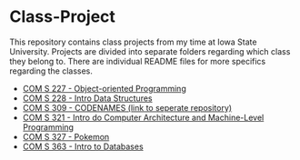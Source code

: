 # Class-Project

This repository contains class projects from my time at Iowa State University. Projects are divided into separate folders regarding which class they belong to. There are individual README files for more specifics regarding the classes.

- [COM S 227 - Object-oriented Programming]()
- [COM S 228 - Intro Data Structures](https://github.com/dbooth05/Class-Project/tree/437e96da2446a4ff14f669053756dac649c6b69f/COMS%20228)
- [COM S 309 - CODENAMES (link to seperate repository)](https://github.com/dbooth05/Codename-Codenames)
- [COM S 321 - Intro do Computer Architecture and Machine-Level Programming]()
- [COM S 327 - Pokemon](https://github.com/dbooth05/Class-Project/tree/b48bf51154dd2135460975546d6b7b9d5b956c2c/COMS%20327)
- [COM S 363 - Intro to Databases](https://github.com/dbooth05/Class-Project/tree/1986f43faab48e5adcdb760d32b74c550c9292f0/COMS%20363)